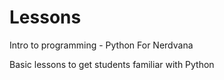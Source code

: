 # Lessons
Intro to programming - Python
For Nerdvana

Basic lessons to get students familiar with Python
